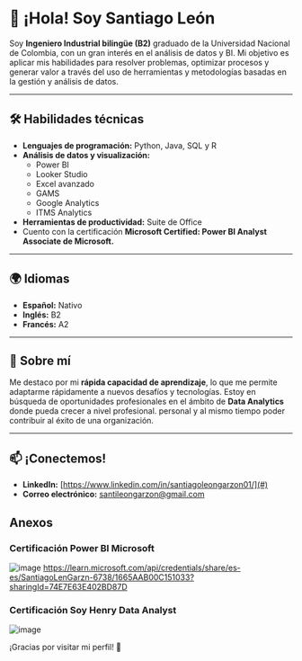 # 👋 ¡Hola! Soy Santiago León  

Soy **Ingeniero Industrial bilingüe (B2)** graduado de la Universidad Nacional de Colombia, con un gran interés en el análisis de datos y BI. Mi objetivo es aplicar mis habilidades para resolver problemas, optimizar procesos y generar valor a través del uso de herramientas y metodologías basadas en la gestión y análisis de datos. 

---

## 🛠️ Habilidades técnicas  
- **Lenguajes de programación:** Python, Java, SQL y R
- **Análisis de datos y visualización:**  
  - Power BI  
  - Looker Studio  
  - Excel avanzado
  - GAMS
  - Google Analytics
  - ITMS Analytics
- **Herramientas de productividad:** Suite de Office  
- Cuento con la certificación **Microsoft Certified: Power BI Analyst Associate de Microsoft.**
---

## 🌍 Idiomas  
- **Español:** Nativo  
- **Inglés:** B2
- **Francés:** A2

---

## 🚀 Sobre mí  
Me destaco por mi **rápida capacidad de aprendizaje**, lo que me permite adaptarme rápidamente a nuevos desafíos y tecnologías. Estoy en búsqueda de oportunidades profesionales en el ámbito de **Data Analytics** donde pueda crecer a nivel profesional. personal y al mismo tiempo poder contribuir al éxito de una organización.  

---

## 📫 ¡Conectemos!  
- **LinkedIn:** [https://www.linkedin.com/in/santiagoleongarzon01/](#)  
- **Correo electrónico:** [santileongarzon@gmail.com](#)   

## Anexos
### Certificación Power BI Microsoft
![image](https://github.com/user-attachments/assets/99984221-2a07-419b-9600-5b5a85d2f5cf)
https://learn.microsoft.com/api/credentials/share/es-es/SantiagoLenGarzn-6738/1665AAB00C151033?sharingId=74E7E63E402BD87D
### Certificación Soy Henry Data Analyst
![image](https://github.com/user-attachments/assets/268ac772-a964-4941-bd20-898e77ebb1f4)


¡Gracias por visitar mi perfil! 🌟  


